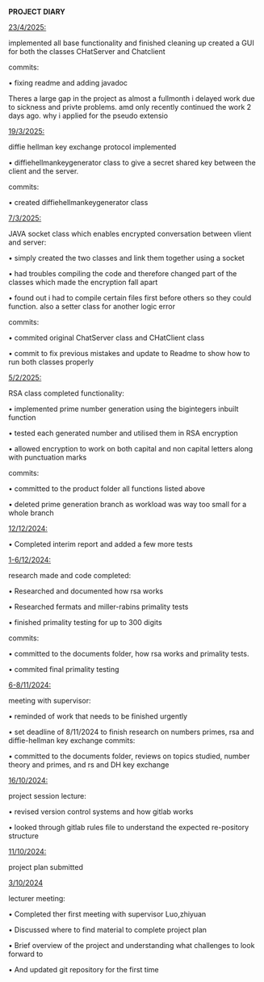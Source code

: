 **PROJECT DIARY**


<ins> 23/4/2025:


implemented all base functionality and finished cleaning up
created a GUI for both the classes CHatServer and Chatclient

commits:


• fixing readme and adding javadoc

Theres a large gap in the project as almost a fullmonth 
i delayed work due to sickness and privte problems. amd only recently continued the work 2 days ago. 
why i applied for the pseudo extensio


<ins> 19/3/2025:


diffie hellman key exchange protocol implemented


•   diffiehellmankeygenerator class to give a secret shared key between the client and the server.



commits:


• created diffiehellmankeygenerator class



<ins> 7/3/2025:


JAVA socket class which enables encrypted conversation between vlient and server:


•   simply created the two classes and link them together using a socket


•   had troubles compiling the code and therefore changed part of the classes which made the encryption fall apart


•   found out i had to compile certain files first before others so they could function. also a setter class for another logic error

commits:


• commited original ChatServer class and CHatClient class


• commit to fix previous mistakes and update to Readme to show how to run both classes properly


<ins>5/2/2025:


RSA class completed functionality:


•   implemented prime number generation using the bigintegers inbuilt function


•   tested each generated number and utilised them in RSA encryption


•   allowed encryption to work on both capital and non capital letters along with punctuation marks


commits:


• committed to the product folder all functions listed above


• deleted prime generation branch as workload was way too small for a whole branch


<ins>12/12/2024:


•   Completed interim report and added a few more tests

<ins>1-6/12/2024:

research made and code completed:

•   Researched and documented how rsa works


•   Researched fermats and miller-rabins primality tests


•   finished primality testing for up to 300 digits


commits:

• committed to the documents folder, how rsa works and primality tests.


• commited final primality testing

<ins>6-8/11/2024:

meeting with supervisor:

•   reminded of work that needs to be finished urgently

•   set deadline of 8/11/2024 to finish research on numbers primes, rsa and diffie-hellman key exchange
commits:

• committed to the documents folder, reviews on topics studied, number theory and primes, and rs and DH key exchange

<ins>16/10/2024:

project session lecture:

•	revised version control systems and how gitlab works

•	looked through gitlab rules file to understand the expected re-pository structure

<ins>11/10/2024:

project plan submitted

<ins>3/10/2024

lecturer meeting:
	
•	Completed ther first meeting with supervisor Luo,zhiyuan

•	Discussed where to find material to complete project plan

•	Brief overview of the project and understanding what challenges to look forward to

•	And updated git repository for the first time
